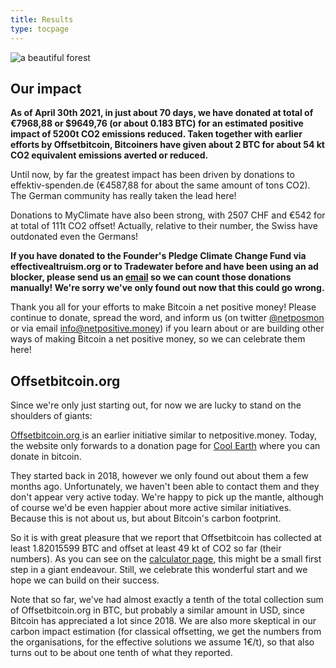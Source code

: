 ```yaml
---
title: Results
type: tocpage
---
```


![a beautiful forest](images/forest-931706_640.jpg)

## Our impact

**As of April 30th 2021, in just about 70 days, we have donated at total of
€7968,88 or $9649,76 (or about 0.183 BTC) for an estimated positive impact of
5200t CO2 emissions reduced. Taken together with earlier efforts by
Offsetbitcoin, Bitcoiners have given about 2 BTC for about 54 kt CO2 equivalent
emissions averted or reduced.**

Until now, by far the greatest impact has been driven by donations to
effektiv-spenden.de (€4587,88 for about the same amount of tons CO2). The German
community has really taken the lead here! 

Donations to MyClimate have also been strong, with 2507 CHF and €542  for at
total of 111t CO2 offset! Actually, relative to their number, the Swiss have
outdonated even the Germans!

**If you have donated to the Founder's Pledge Climate Change Fund via
effectivealtruism.org or to Tradewater before and have been using an ad blocker,
please send us an [email](info@netpositive.money) so we can count those donations manually! We're sorry
we've only found out now that this could go wrong.**

Thank you all for your efforts to make Bitcoin a net positive money! Please
continue to donate, spread the word, and inform us (on twitter
[@netposmon](https://twitter.com/netposmon) or via email
<info@netpositive.money>) if you learn about or are building other ways of
making Bitcoin a net positive money, so we can celebrate them here!


## Offsetbitcoin.org

Since we're only just starting out, for now
we are lucky to stand on the shoulders of giants:

[Offsetbitcoin.org ](http://offsetbitcoin.org/) is an earlier initiative similar
to netpositive.money. Today, the website only forwards to a donation page for
[Cool Earth](https://www.coolearth.org/) where you can donate in bitcoin.

They started back in 2018, however we only found out about them a few months
ago. Unfortunately, we haven't been able to contact them and they don't appear
very active today. We're happy to pick up the mantle, although of course we'd be
even happier about more active similar initiatives. Because this is not about
us, but about Bitcoin's carbon footprint. 

So it is with great pleasure that we report that Offsetbitcoin has collected at
least 1.82015599 BTC and offset at least 49 kt of CO2 so far (their numbers). As
you can see on the [calculator page](calculator), this might be a small first
step in a giant endeavour. Still, we celebrate this wonderful start and we hope
we can build on their success.

Note that so far, we've had almost exactly a tenth of the total collection sum
of Offsetbitcoin.org in BTC, but probably a similar amount in USD, since Bitcoin
has appreciated a lot since 2018. We are also more skeptical in our carbon
impact estimation (for classical offsetting, we get the numbers from the
organisations, for the effective solutions we assume 1€/t), so that also turns
out to be about one tenth of what they reported.


